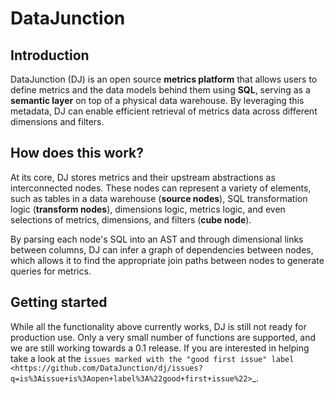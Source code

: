 # DataJunction

## Introduction

DataJunction (DJ) is an open source **metrics platform** that allows users to define
metrics and the data models behind them using **SQL**, serving as a **semantic layer**
on top of a physical data warehouse. By leveraging this metadata, DJ can enable efficient
retrieval of metrics data across different dimensions and filters.

## How does this work?

At its core, DJ stores metrics and their upstream abstractions as interconnected nodes.
These nodes can represent a variety of elements, such as tables in a data warehouse
(**source nodes**), SQL transformation logic (**transform nodes**), dimensions logic,
metrics logic, and even selections of metrics, dimensions, and filters (**cube node**).

By parsing each node's SQL into an AST and through dimensional links between columns,
DJ can infer a graph of dependencies between nodes, which allows it to find the
appropriate join paths between nodes to generate queries for metrics.

## Getting started

While all the functionality above currently works, DJ is still not ready for production use. Only a very small number of functions are supported, and we are still working towards a 0.1 release. If you are interested in helping take a look at the `issues marked with the "good first issue" label <https://github.com/DataJunction/dj/issues?q=is%3Aissue+is%3Aopen+label%3A%22good+first+issue%22>`_.
